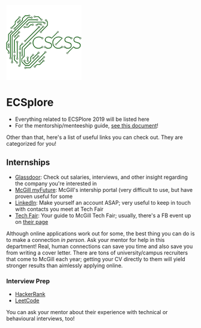 <img src="assets/1024px-Ecsess_logo.png" alt="ECSESS Logo" height="200" />

# ECSplore

- Everything related to ECSPlore 2019 will be listed here
- For the mentorship/menteeship guide, [see this document](ECSplore_Mentor_Guide.md)!

Other than that, here's a list of useful links you can check out. They are categorized for you!

## Internships

- [Glassdoor](https://www.glassdoor.ca/index.htm): Check out salaries, interviews, and other insight regarding the company you're interested in
- [McGill myFuture](https://engineering.myfuture.mcgill.ca/students/index.php?signin_tab=0&signin_tab=0): McGill's intership portal (very difficult to use, but have proven useful for some
- [LinkedIn](https://www.linkedin.com/): Make yourself an account ASAP; very useful to keep in touch with contacts you meet at Tech Fair
- [Tech Fair](https://www.mcgill.ca/careers4engineers/techfair): Your guide to McGill Tech Fair; usually, there's a FB event up on [their page](https://www.facebook.com/mcgilltechfair/)

Although online applications work out for some, the best thing you can do is to make a connection *in person*. Ask your mentor for help in this department! Real, human connections can save you time and also save you from writing a cover letter. There are tons of university/campus recruiters that come to McGill each year; getting your CV directly to them will yield stronger results than aimlessly applying online.

### Interview Prep

- [HackerRank](https://www.hackerrank.com/)
- [LeetCode](https://leetcode.com/)

You can ask your mentor about their experience with technical or behavioural interviews, too!
